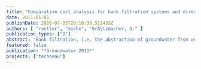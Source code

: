 ```yaml
---
title: "Comparative cost analysis for bank filtration systems and direct surface water use under different boundary conditions"
date: 2011-01-01
publishDate: 2020-07-03T20:16:38.521433Z
authors: [ "rustler", "miehe", "GrÃ¼tzmacher, G." ]
publication_types: ["0"]
abstract: "Bank filtration, i.e. the abstraction of groundwater from wells along a river or lake, thus inducing infiltration has a long history as (pre-) treatment step for drinking water production in Europe. The goal of this study is to assess whether groundwater waterworks using BF have a cost advantage compared to SWTPs if both, water abstraction and treatment processes are considered."
featured: false
publication: "*Groundwater 2011*"
projects: ["techneau"]
---
```


